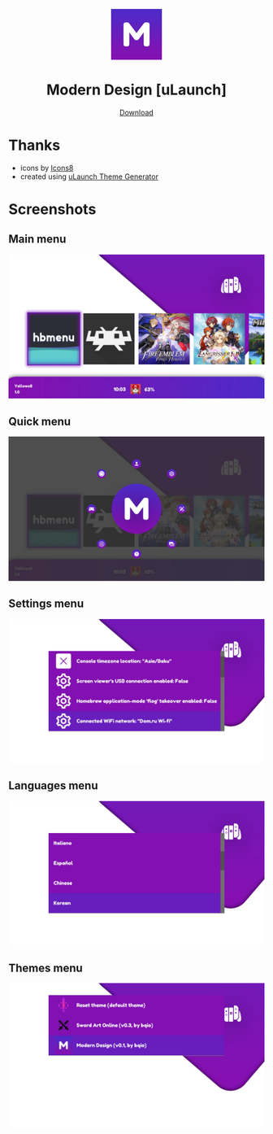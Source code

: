 <p align="center">
  <img width="100" height="100" src="logo.png">
</p>
<h1 align="center">Modern Design [uLaunch]</h1>
<p align="center">
  <a href="https://github.com/bqio/ulaunch-mdesign/releases">Download</a>
</p>

# Thanks
* icons by <a target="_blank" href="https://icons8.com">Icons8</a>
* created using [uLaunch Theme Generator](https://bqio.ru/ulaunch-theme-generator)

# Screenshots

## Main menu
![Main menu](screenshoots/MainMenu.jpg)

## Quick menu
![Quick menu](screenshoots/QuickMenu.jpg)

## Settings menu
![Settings menu](screenshoots/SettingsMenu.jpg)

## Languages menu
![Languages menu](screenshoots/LanguagesMenu.jpg)

## Themes menu
![Themes menu](screenshoots/ThemesMenu.jpg)
